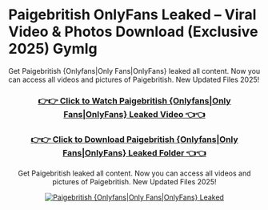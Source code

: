 # Paigebritish OnlyFans Leaked – Viral Video & Photos Download (Exclusive 2025) GymIg

Get Paigebritish {Onlyfans|Only Fans|OnlyFans} leaked all content. Now you can access all videos and pictures of Paigebritish. New Updated Files 2025!  
<div align="center">
  
### [👉👉 Click to Watch Paigebritish {Onlyfans|Only Fans|OnlyFans} Leaked Video 👈👈](https://links2leaks.com/paigebritish)  
### [👉👉 Click to Download Paigebritish {Onlyfans|Only Fans|OnlyFans} Leaked Folder 👈👈](https://links2leaks.com/paigebritish)  

Get Paigebritish leaked all content. Now you can access all videos and pictures of Paigebritish. New Updated Files 2025!  

[![Paigebritish {Onlyfans|Only Fans|OnlyFans} Leaked](https://i.ibb.co/93hzkbrt/l2l.gif)](https://links2leaks.com/paigebritish)  

</div>
